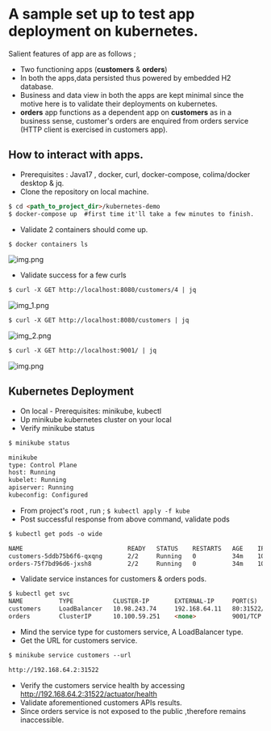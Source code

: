 # A sample set up to test app deployment on kubernetes.

Salient features of app are as follows ;

- Two functioning apps (**customers** & **orders**)
- In both the apps,data persisted thus powered by embedded H2 database.
- Business and data view in both the apps are kept minimal since the motive here is to validate their 
  deployments on kubernetes.
- **orders** app functions as a dependent app on **customers** as in a business sense, customer's orders are 
  enquired from orders service (HTTP client is exercised in customers app).

## How to interact with apps.

- Prerequisites : Java17 , docker, curl, docker-compose, colima/docker desktop & jq.
- Clone the repository on local machine.
```html
$ cd <path_to_project_dir>/kubernetes-demo
$ docker-compose up  #first time it'll take a few minutes to finish.
```
- Validate 2 containers should come up.
```html
$ docker containers ls
```
![img.png](images/img.png)
- Validate success for a few curls
```html
$ curl -X GET http://localhost:8080/customers/4 | jq
```
![img_1.png](images/img_1.png)
```html
$ curl -X GET http://localhost:8080/customers | jq
```
![img_2.png](images/img_2.png)
```html
$ curl -X GET http://localhost:9001/ | jq
```
![img.png](images/img_3.png)

## Kubernetes Deployment

- On local - Prerequisites: minikube, kubectl
- Up minikube kubernetes cluster on your local
- Verify minikube status 
```html
$ minikube status

minikube
type: Control Plane
host: Running
kubelet: Running
apiserver: Running
kubeconfig: Configured
```
- From project's root , run ;
``$ kubectl apply -f kube``
- Post successful response from above command, validate pods
```html
$ kubectl get pods -o wide

NAME                             READY   STATUS    RESTARTS   AGE    IP            NODE       NOMINATED NODE   READINESS GATES
customers-5ddb75b6f6-qxqng       2/2     Running   0          34m    10.244.0.17   minikube     <none>           <none>
orders-75f7bd96d6-jxsh8          2/2     Running   0          34m    10.244.0.18   minikube     <none>           <none>
```
- Validate service instances for customers & orders pods.
```html
$ kubectl get svc
NAME          TYPE           CLUSTER-IP       EXTERNAL-IP     PORT(S)        AGE
customers     LoadBalancer   10.98.243.74     192.168.64.11   80:31522/TCP   38m
orders        ClusterIP      10.100.59.251    <none>          9001/TCP       38m
```
- Mind the service type for customers service, A LoadBalancer type.
- Get the URL for customers service.
```html
$ minikube service customers --url

http://192.168.64.2:31522
```
- Verify the customers service health by accessing http://192.168.64.2:31522/actuator/health
- Validate aforementioned customers APIs results. 
- Since orders service is not exposed to the public ,therefore remains inaccessible.
